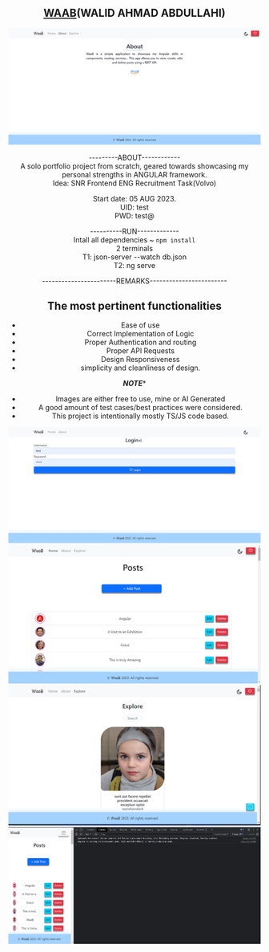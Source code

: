 <span align="center">

## [WAAB](https://www.linkedin.com/in/waab/)(WALID AHMAD ABDULLAHI) ##

![About](src/assets/images/looks/about.png)

---------ABOUT------------  
A solo portfolio project from scratch, geared towards showcasing my personal strengths in ANGULAR framework.  
Idea: SNR Frontend ENG Recruitment Task(Volvo)  

Start date: 05 AUG 2023.  
UID: test  
PWD: test@  



----------RUN-------------  
Intall all dependencies ~ `npm install`  
2 terminals  
T1: json-server --watch db.json  
T2: ng serve  


-----------------------REMARKS------------------------    
## The most pertinent functionalities   

- Ease of use  
- Correct Implementation of Logic  
- Proper Authentication and routing  
- Proper API Requests  
- Design Responsiveness  
- simplicity and cleanliness of design.  





***********************NOTE************************  

- Images are either free to use, mine or AI Generated  
- A good amount of test cases/best practices were considered.  
- This project is intentionally mostly TS/JS code based.  

![Login](src/assets/images/looks/login.png)
![Home](src/assets/images/looks/home.png)
![Explore](src/assets/images/looks/explore.png) 
![Responsiveness](src/assets/images/looks/responsive.png)
</span>


 
